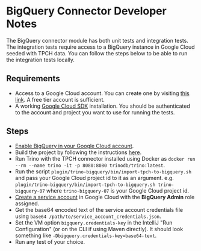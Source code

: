 # BigQuery Connector Developer Notes

The BigQuery connector module has both unit tests and integration tests.
The integration tests require access to a BigQuery instance in Google Cloud seeded with TPCH data.
You can follow the steps below to be able to run the integration tests locally.

## Requirements

* Access to a Google Cloud account. You can create one by visiting [this link](https://console.cloud.google.com/freetrial).
  A free tier account is sufficient.
* A working [Google Cloud SDK](https://cloud.google.com/sdk/docs/install) installation. You should be authenticated to
  the account and project you want to use for running the tests.

## Steps

* [Enable BigQuery in your Google Cloud account](https://console.cloud.google.com/flows/enableapi?apiid=bigquery).
* Build the project by following the instructions [here](../../README.md).
* Run Trino with the TPCH connector installed using Docker as `docker run --rm --name trino -it -p 8080:8080
  trinodb/trino:latest`.
* Run the script `plugin/trino-bigquery/bin/import-tpch-to-bigquery.sh` and pass your Google Cloud project id to it as
  an argument. e.g. `plugin/trino-bigquery/bin/import-tpch-to-bigquery.sh trino-bigquery-07` where `trino-bigquery-07`
  is your Google Cloud project id.
* [Create a service account](https://cloud.google.com/docs/authentication/getting-started) in Google Cloud with the
  **BigQuery Admin** role assigned.
* Get the base64 encoded text of the service account credentials file using `base64
  /path/to/service_account_credentials.json`.
* Set the VM option `bigquery.credentials-key` in the IntelliJ "Run Configuration" (or on the CLI if using Maven
  directly). It should look something like `-Dbigquery.credentials-key=base64-text`.
* Run any test of your choice.
